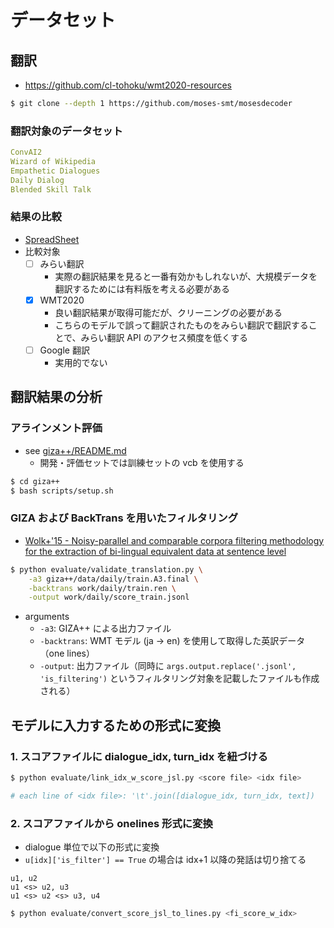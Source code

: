 # データセット

## 翻訳

- https://github.com/cl-tohoku/wmt2020-resources

```bash
$ git clone --depth 1 https://github.com/moses-smt/mosesdecoder
```

### 翻訳対象のデータセット

```yaml
ConvAI2
Wizard of Wikipedia
Empathetic Dialogues
Daily Dialog
Blended Skill Talk
```

### 結果の比較

- [SpreadSheet](https://docs.google.com/spreadsheets/d/1dTLrkvn7rd5X4J4SoyXqxK08opgIdCx5rn4fjVHdRWQ/edit#gid=1898375196)
- 比較対象
  - [ ] みらい翻訳
    - 実際の翻訳結果を見ると一番有効かもしれないが、大規模データを翻訳するためには有料版を考える必要がある
  - [x] WMT2020
    - 良い翻訳結果が取得可能だが、クリーニングの必要がある
    - こちらのモデルで誤って翻訳されたものをみらい翻訳で翻訳することで、みらい翻訳 API のアクセス頻度を低くする
  - [ ] Google 翻訳
    - 実用的でない


## 翻訳結果の分析

### アラインメント評価
- see [giza++/README.md](./giza++/README.md)
  - 開発・評価セットでは訓練セットの vcb を使用する

```bash
$ cd giza++
$ bash scripts/setup.sh
```

### GIZA および BackTrans を用いたフィルタリング
- [Wolk+'15 - Noisy-parallel and comparable corpora filtering methodology for the extraction of bi-lingual equivalent data at sentence level](https://arxiv.org/abs/1510.04500)

```bash
$ python evaluate/validate_translation.py \
    -a3 giza++/data/daily/train.A3.final \
    -backtrans work/daily/train.ren \
    -output work/daily/score_train.jsonl
```

- arguments
  - `-a3`: GIZA++ による出力ファイル
  - `-backtrans`: WMT モデル (ja -> en) を使用して取得した英訳データ（one lines） 
  - `-output`: 出力ファイル（同時に `args.output.replace('.jsonl', 'is_filtering')` というフィルタリング対象を記載したファイルも作成される）


## モデルに入力するための形式に変換

### 1. スコアファイルに dialogue\_idx, turn\_idx を紐づける

```bash
$ python evaluate/link_idx_w_score_jsl.py <score file> <idx file>

# each line of <idx file>: '\t'.join([dialogue_idx, turn_idx, text])
```

### 2. スコアファイルから onelines 形式に変換
- dialogue 単位で以下の形式に変換
- `u[idx]['is_filter'] == True` の場合は idx+1 以降の発話は切り捨てる
```
u1, u2
u1 <s> u2, u3
u1 <s> u2 <s> u3, u4
```


```bash
$ python evaluate/convert_score_jsl_to_lines.py <fi_score_w_idx>
```


